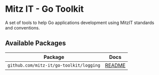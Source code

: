 # Mitz IT - Go Toolkit

A set of tools to help Go applications development using MitzIT standards and conventions.

## Available Packages

| Package                                 | Docs                      |
| --------------------------------------- | ------------------------- |
| `github.com/mitz-it/go-toolkit/logging` | [README](./logger/go.mod) |
